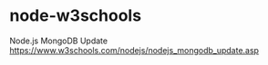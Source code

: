 # node-w3schools
Node.js MongoDB Update
https://www.w3schools.com/nodejs/nodejs_mongodb_update.asp


